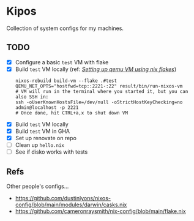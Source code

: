 # Kipos

Collection of system configs for my machines.

## TODO

- [x] Configure a basic `test` VM with flake
- [x] Build `test` VM locally (ref: [_Setting up qemu VM using nix flakes_][nix_vm_gist])
    ```shell
    nixos-rebuild build-vm --flake .#test
    QEMU_NET_OPTS="hostfwd=tcp::2221-:22" result/bin/run-nixos-vm
    # VM will run in the terminal where you started it, but you can also SSH in:
    ssh -oUserKnownHostsFile=/dev/null -oStrictHostKeyChecking=no admin@localhost -p 2221
    # Once done, hit CTRL+a,x to shut down VM
    ```
- [x] Build `test` VM locally
- [x] Build `test` VM in GHA
- [x] Set up renovate on repo
- [ ] Clean up `hello.nix`
- [ ] See if disko works with tests

[nix_vm_gist]: https://gist.github.com/FlakM/0535b8aa7efec56906c5ab5e32580adf

## Refs

Other people's configs...

- https://github.com/dustinlyons/nixos-config/blob/main/modules/darwin/casks.nix
- https://github.com/cameronraysmith/nix-config/blob/main/flake.nix
